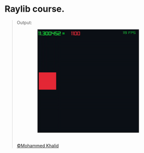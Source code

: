 # Raylib course.

> Output:
> <p align="center">
>   <img src="https://github.com/glULTRA/LearnRaylib/blob/z-Course-Resources/course_res/images/12.gif">
> </p>
> <br>
> <a href="https://github.com/glULTRA" class="btn btn-primary"> &copy;Mohammed Khalid </a>